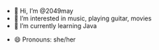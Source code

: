 - 👋 Hi, I’m @2049may
- 👀 I’m interested in music, playing guitar, movies
- 🌱 I’m currently learning Java
<!--- 💞️ I’m looking to collaborate on ...
- 📫 How to reach me : i'm not reachable for the moment --->
- 😄 Pronouns: she/her
<!--- - ⚡ Fun fact: let me think i'll update this later --->

<!---
2049may/2049may is a ✨ special ✨ repository because its `README.md` (this file) appears on your GitHub profile.
You can click the Preview link to take a look at your changes.
--->
